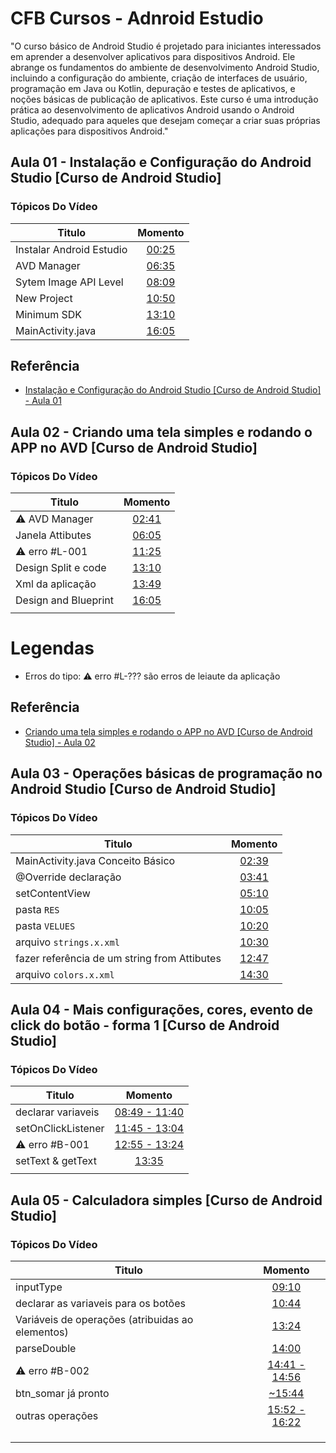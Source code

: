 
# CFB Cursos - Adnroid Estudio

"O curso básico de Android Studio é projetado para iniciantes interessados em aprender a desenvolver aplicativos para dispositivos Android. Ele abrange os fundamentos do ambiente de desenvolvimento Android Studio, incluindo a configuração do ambiente, criação de interfaces de usuário, programação em Java ou Kotlin, depuração e testes de aplicativos, e noções básicas de publicação de aplicativos. Este curso é uma introdução prática ao desenvolvimento de aplicativos Android usando o Android Studio, adequado para aqueles que desejam começar a criar suas próprias aplicações para dispositivos Android."


## Aula 01 - Instalação e Configuração do Android Studio [Curso de Android Studio] 

### **Tópicos Do Vídeo**

| Titulo                             | Momento                                                                                       |
| ---------------------------------- | :-------------------------------------------------------------------------------------------: |
| Instalar Android Estudio           | [00:25](https://youtu.be/OGoB-Np2kmg?list=PLx4x_zx8csUhKFaIEC-3ODcoHUEqXjG73&t=25)            |
| AVD Manager                        | [06:35](https://youtu.be/OGoB-Np2kmg?list=PLx4x_zx8csUhKFaIEC-3ODcoHUEqXjG73&t=383)           |
| Sytem Image API Level              | [08:09](https://youtu.be/OGoB-Np2kmg?list=PLx4x_zx8csUhKFaIEC-3ODcoHUEqXjG73&t=489)           |
| New Project                        | [10:50](https://youtu.be/OGoB-Np2kmg?list=PLx4x_zx8csUhKFaIEC-3ODcoHUEqXjG73&t=650)           |
| Minimum SDK                        | [13:10](https://youtu.be/OGoB-Np2kmg?list=PLx4x_zx8csUhKFaIEC-3ODcoHUEqXjG73&t=790)           |
| MainActivity.java                  | [16:05](https://youtu.be/OGoB-Np2kmg?list=PLx4x_zx8csUhKFaIEC-3ODcoHUEqXjG73&t=965)           |


## Referência

 - [Instalação e Configuração do Android Studio [Curso de Android Studio] - Aula 01](https://youtu.be/OGoB-Np2kmg?list=PLx4x_zx8csUhKFaIEC-3ODcoHUEqXjG73)


## Aula 02 - Criando uma tela simples e rodando o APP no AVD [Curso de Android Studio] 

### **Tópicos Do Vídeo**

| Titulo                             | Momento                                                                                       |
| ---------------------------------- | :-------------------------------------------------------------------------------------------: |
| ⚠️ AVD Manager                     | [02:41](https://youtu.be/TsxAI91RAkg?list=PLx4x_zx8csUhKFaIEC-3ODcoHUEqXjG73&t=161)           |
| Janela Attibutes                   | [06:05](https://youtu.be/TsxAI91RAkg?list=PLx4x_zx8csUhKFaIEC-3ODcoHUEqXjG73&t=365)           |
| ⚠️ erro #L-001                     | [11:25](https://youtu.be/TsxAI91RAkg?list=PLx4x_zx8csUhKFaIEC-3ODcoHUEqXjG73&t=685)           |
| Design Split e code                | [13:10](https://youtu.be/TsxAI91RAkg?list=PLx4x_zx8csUhKFaIEC-3ODcoHUEqXjG73&t=789)           |
| Xml da aplicação                   | [13:49](https://youtu.be/TsxAI91RAkg?list=PLx4x_zx8csUhKFaIEC-3ODcoHUEqXjG73&t=829)           |
| Design and Blueprint               | [16:05](https://youtu.be/TsxAI91RAkg?list=PLx4x_zx8csUhKFaIEC-3ODcoHUEqXjG73&t=965)           |
|                                    | []()           |

Legendas
====
* Erros do tipo: ⚠️ erro #L-??? são erros de leiaute da aplicação

## Referência

 - [Criando uma tela simples e rodando o APP no AVD [Curso de Android Studio] - Aula 02](https://youtu.be/TsxAI91RAkg?list=PLx4x_zx8csUhKFaIEC-3ODcoHUEqXjG73)

 

## Aula 03 - Operações básicas de programação no Android Studio [Curso de Android Studio]

### **Tópicos Do Vídeo**

| Titulo                                               | Momento                                                                                       |
| ---------------------------------------------------- | :-------------------------------------------------------------------------------------------: |
|  MainActivity.java Conceito Básico                   | [02:39](https://youtu.be/hQ21ZITjEz0?list=PLx4x_zx8csUhKFaIEC-3ODcoHUEqXjG73&t=159)           |
|  @Override declaração                                | [03:41](https://youtu.be/hQ21ZITjEz0?list=PLx4x_zx8csUhKFaIEC-3ODcoHUEqXjG73&t=221)           |
|  setContentView                                      | [05:10](https://youtu.be/hQ21ZITjEz0?list=PLx4x_zx8csUhKFaIEC-3ODcoHUEqXjG73&t=310)           |
|  pasta `RES`                                         | [10:05](https://youtu.be/hQ21ZITjEz0?list=PLx4x_zx8csUhKFaIEC-3ODcoHUEqXjG73&t=605)           |
|  pasta `VELUES`                                      | [10:20](https://youtu.be/hQ21ZITjEz0?list=PLx4x_zx8csUhKFaIEC-3ODcoHUEqXjG73&t=620)           |
|  arquivo `strings.x.xml`                             | [10:30](https://youtu.be/hQ21ZITjEz0?list=PLx4x_zx8csUhKFaIEC-3ODcoHUEqXjG73&t=630)           |
|  fazer referência de um string from Attibutes        | [12:47](https://youtu.be/hQ21ZITjEz0?list=PLx4x_zx8csUhKFaIEC-3ODcoHUEqXjG73&t=757)           |
|  arquivo `colors.x.xml`                              | [14:30](https://youtu.be/hQ21ZITjEz0?list=PLx4x_zx8csUhKFaIEC-3ODcoHUEqXjG73&t=870)           |



## Aula 04 - Mais configurações, cores, evento de click do botão - forma 1 [Curso de Android Studio] 

### **Tópicos Do Vídeo**

| Titulo                                               | Momento                                                                                       |
| ---------------------------------------------------- | :-------------------------------------------------------------------------------------------: |
| declarar variaveis                                   | [08:49 - 11:40](https://youtu.be/bQdIoxaGIuw?list=PLx4x_zx8csUhKFaIEC-3ODcoHUEqXjG73&t=529)   |
| setOnClickListener                                   | [11:45 - 13:04](https://youtu.be/bQdIoxaGIuw?list=PLx4x_zx8csUhKFaIEC-3ODcoHUEqXjG73&t=705)   |
| ⚠️ erro #B-001                                       | [12:55 - 13:24](https://youtu.be/bQdIoxaGIuw?list=PLx4x_zx8csUhKFaIEC-3ODcoHUEqXjG73&t=775)   |
| setText & getText                                    | [13:35](https://youtu.be/bQdIoxaGIuw?list=PLx4x_zx8csUhKFaIEC-3ODcoHUEqXjG73&t=816)           |
|                                                      | []()           |


## Aula 05 - Calculadora simples [Curso de Android Studio]

### **Tópicos Do Vídeo**

| Titulo                                               | Momento                                                                                       |
| ---------------------------------------------------- | :-------------------------------------------------------------------------------------------: |
| inputType                                            | [09:10](https://youtu.be/hUfRPjNy1wM?list=PLx4x_zx8csUhKFaIEC-3ODcoHUEqXjG73&t=550)           |
| declarar as variaveis para os botões                 | [10:44](https://youtu.be/hUfRPjNy1wM?list=PLx4x_zx8csUhKFaIEC-3ODcoHUEqXjG73&t=644)           |
| Variáveis de operações (atribuidas ao elementos)     | [13:24](https://youtu.be/hUfRPjNy1wM?list=PLx4x_zx8csUhKFaIEC-3ODcoHUEqXjG73&t=804)           |
| parseDouble                                          | [14:00](https://youtu.be/hUfRPjNy1wM?list=PLx4x_zx8csUhKFaIEC-3ODcoHUEqXjG73&t=840)           |
| ⚠️ erro #B-002                                       | [14:41 - 14:56](https://youtu.be/hUfRPjNy1wM?list=PLx4x_zx8csUhKFaIEC-3ODcoHUEqXjG73&t=881)   |
| btn_somar já pronto                                  | [~15:44](https://youtu.be/hUfRPjNy1wM?list=PLx4x_zx8csUhKFaIEC-3ODcoHUEqXjG73&t=944)          |
| outras operações                                     | [15:52 - 16:22]()   |
|                                                      | []()   |
|                                                      | []()   |
|                                                      | []()   |